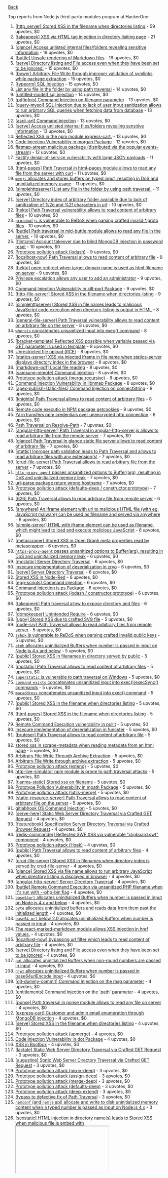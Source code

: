 [Back](../README.md)

Top reports from Node.js third-party modules program at HackerOne:

1. [[http_server] Stored XSS in the filename when directories listing](https://hackerone.com/reports/578138) - 59 upvotes, $0
2. [[takeapeek] XSS via HTML tag injection in directory lisiting page](https://hackerone.com/reports/490728) - 21 upvotes, $0
3. [[glance] Access unlisted internal files/folders revealing sensitive information](https://hackerone.com/reports/490379) - 19 upvotes, $0
4. [[buttle] Unsafe rendering of Markdown files](https://hackerone.com/reports/404126) - 16 upvotes, $0
5. [[serve] Directory listing and File access even when they have been set to be ignored.](https://hackerone.com/reports/308721) - 15 upvotes, $0
6. [[bower] Arbitrary File Write through improper validation of symlinks while package extraction](https://hackerone.com/reports/473811) - 15 upvotes, $0
7. [[typeorm] SQL Injection](https://hackerone.com/reports/506654) - 15 upvotes, $0
8. [List any file in the folder by using path traversal](https://hackerone.com/reports/403703) - 14 upvotes, $0
9. [[untitled-model] sql injection](https://hackerone.com/reports/507222) - 14 upvotes, $0
10. [[pdfinfojs] Command Injection on filename parameter](https://hackerone.com/reports/330957) - 13 upvotes, $0
11. [[query-mysql] SQL Injection due to lack of user input sanitization allows to run arbitrary SQL queries when fetching data from database](https://hackerone.com/reports/311244) - 13 upvotes, $0
12. [[ascii-art] Command injection](https://hackerone.com/reports/390631) - 13 upvotes, $0
13. [[serve] Access unlisted internal files/folders revealing sensitive information](https://hackerone.com/reports/486933) - 13 upvotes, $0
14. [Reflected XSS in the npm module express-cart.](https://hackerone.com/reports/395944) - 13 upvotes, $0
15. [Code Injection Vulnerability in morgan Package](https://hackerone.com/reports/390881) - 12 upvotes, $0
16. [flatmap-stream malicious package (distributed via the popular events-stream)](https://hackerone.com/reports/450006) - 12 upvotes, $0
17. [Fastify denial-of-service vulnerability with large JSON payloads](https://hackerone.com/reports/303632) - 11 upvotes, $0
18. [[html-pages] Path Traversal in html-pages module allows to read any file from the server with curl](https://hackerone.com/reports/306607) - 11 upvotes, $0
19. [`memjs` allocates and stores buffers on typed input, resulting in DoS and uninitialized memory usage](https://hackerone.com/reports/319809) - 11 upvotes, $0
20. [[simplehttpserver] List any file in the folder by using path traversal.](https://hackerone.com/reports/357109) - 11 upvotes, $0
21. [[serve] Directory index of arbitrary folder available due to lack of sanitization of %2e and %2f characters in url](https://hackerone.com/reports/307666) - 10 upvotes, $0
22. [[hekto] Path Traversal vulnerability allows to read content of arbitrary files](https://hackerone.com/reports/311218) - 10 upvotes, $0
23. [`protobufjs` is vulnerable to ReDoS when parsing crafted invalid *.proto files](https://hackerone.com/reports/319576) - 10 upvotes, $0
24. [[buttle] Path traversal in mid-buttle module allows to read any file in the server.](https://hackerone.com/reports/358112) - 10 upvotes, $0
25. [[flintcms] Account takeover due to blind MongoDB injection in password reset](https://hackerone.com/reports/386807) - 10 upvotes, $0
26. [Prototype pollution attack (lodash)](https://hackerone.com/reports/310443) - 9 upvotes, $0
27. [[localhost-now] Path Traversal allows to read content of arbitrary file](https://hackerone.com/reports/312889) - 9 upvotes, $0
28. [[hekto] open redirect when target domain name is used as html filename on server](https://hackerone.com/reports/320693) - 9 upvotes, $0
29. [Privilege escalation allows any user to add an administrator](https://hackerone.com/reports/343626) - 9 upvotes, $0
30. [Command Injection Vulnerability in kill-port Package](https://hackerone.com/reports/389561) - 9 upvotes, $0
31. [[http-file-server] Stored XSS in the filename when directories listing](https://hackerone.com/reports/570563) - 9 upvotes, $0
32. [[simplehttpserver] Stored XSS in file names leads to malicious JavaScript code execution when directory listing is output in HTML](https://hackerone.com/reports/309648) - 8 upvotes, $0
33. [[general-file-server] Path Traversal vulnerability allows to read content on arbitrary file on the server](https://hackerone.com/reports/310943) - 8 upvotes, $0
34. [`whereis` concatenates unsanitized input into exec() command](https://hackerone.com/reports/319476) - 8 upvotes, $0
35. [[bracket-template] Reflected XSS possible when variable passed via GET parameter is used in template](https://hackerone.com/reports/317125) - 8 upvotes, $0
36. [Unrestricted file upload (RCE)](https://hackerone.com/reports/343726) - 8 upvotes, $0
37. [[statics-server] XSS via injected iframe in file name when statics-server displays directory index in the browser](https://hackerone.com/reports/355458) - 8 upvotes, $0
38. [[markdown-pdf] Local file reading](https://hackerone.com/reports/360727) - 8 upvotes, $0
39. [[samsung-remote] Command injection](https://hackerone.com/reports/394294) - 8 upvotes, $0
40. [Prototype pollution attack (merge.recursive)](https://hackerone.com/reports/381194) - 8 upvotes, $0
41. [Command Injection Vulnerability in libnmap Package](https://hackerone.com/reports/390865) - 8 upvotes, $0
42. [[apex-publish-static-files] Command Injection on connectString](https://hackerone.com/reports/405694) - 8 upvotes, $0
43. [[knightjs] Path Traversal allows to read content of arbitrary files](https://hackerone.com/reports/403707) - 8 upvotes, $0
44. [Remote code executio in NPM package getcookies](https://hackerone.com/reports/346516) - 8 upvotes, $0
45. [Yarn transfers npm credentials over unencrypted http connection](https://hackerone.com/reports/640904) - 8 upvotes, $0
46. [Path Traversal on Resolve-Path](https://hackerone.com/reports/315760) - 7 upvotes, $0
47. [[angular-http-server] Path Traversal in angular-http-server.js allows to read arbitrary file from the remote server](https://hackerone.com/reports/309120) - 7 upvotes, $0
48. [[glance] Path Traversal in glance static file server allows to read content of arbitrary file](https://hackerone.com/reports/310106) - 7 upvotes, $0
49. [[stattic] Inproper path validation leads to Path Traversal and allows to read arbitrary files with any extension(s)](https://hackerone.com/reports/319003) - 7 upvotes, $0
50. [[crud-file-server] Path Traversal allows to read arbitrary file from the server](https://hackerone.com/reports/310690) - 7 upvotes, $0
51. [`http-proxy-agent` passes unsanitized options to Buffer(arg), resulting in DoS and uninitialized memory leak](https://hackerone.com/reports/321631) - 7 upvotes, $0
52. [url-parse package return wrong hostname](https://hackerone.com/reports/384029) - 7 upvotes, $0
53. [Prototype pollution attack (defaults-deep / constructor.prototype)](https://hackerone.com/reports/380878) - 7 upvotes, $0
54. [[626] Path Traversal allows to read arbitrary file from remote server](https://hackerone.com/reports/311216) - 6 upvotes, $0
55. [[anywhere] An iframe element with url to malicious HTML file (with eg. JavaScript malware) can be used as filename and served via anywhere](https://hackerone.com/reports/309394) - 6 upvotes, $0
56. [[simple-server] HTML with iframe element can be used as filename, which might lead to load and execute malicious JavaScript](https://hackerone.com/reports/309641) - 6 upvotes, $0
57. [[metascraper] Stored XSS in Open Graph meta properties read by metascrapper](https://hackerone.com/reports/309367) - 6 upvotes, $0
58. [`https-proxy-agent` passes unsanitized options to Buffer(arg), resulting in DoS and uninitialized memory leak](https://hackerone.com/reports/319532) - 6 upvotes, $0
59. [[mcstatic] Server Directory Traversal](https://hackerone.com/reports/330285) - 6 upvotes, $0
60. [Insecure implementation of deserialization in cryo](https://hackerone.com/reports/350418) - 6 upvotes, $0
61. [[serve] Server Directory Traversal](https://hackerone.com/reports/358645) - 6 upvotes, $0
62. [Stored XSS in Node-Red](https://hackerone.com/reports/349146) - 6 upvotes, $0
63. [[egg-scripts] Command injection](https://hackerone.com/reports/388936) - 6 upvotes, $0
64. [Command Injection is ps Package](https://hackerone.com/reports/390848) - 6 upvotes, $0
65. [Prototype pollution attack (lodash / constructor.prototype)](https://hackerone.com/reports/380873) - 6 upvotes, $0
66. [[takeapeek] Path traversal allow to expose directory and files](https://hackerone.com/reports/403736) - 6 upvotes, $0
67. [[domokeeper] Unintended Require](https://hackerone.com/reports/538938) - 6 upvotes, $0
68. [[uppy] Stored XSS due to crafted SVG file](https://hackerone.com/reports/311998) - 5 upvotes, $0
69. [[node-srv] Path Traversal allows to read arbitrary files from remote server](https://hackerone.com/reports/309124) - 5 upvotes, $0
70. [`sshpk` is vulnerable to ReDoS when parsing crafted invalid public keys](https://hackerone.com/reports/319593) - 5 upvotes, $0
71. [`atob` allocates uninitialized Buffers when number is passed in input on Node.js 4.x and below](https://hackerone.com/reports/321686) - 5 upvotes, $0
72. [[public] Stored XSS in filenames in directory served by public](https://hackerone.com/reports/316346) - 5 upvotes, $0
73. [[mcstatic] Path Traversal allows to read content of arbitrary files](https://hackerone.com/reports/312907) - 5 upvotes, $0
74. [`superstatic` is vulnerable to path traversal on Windows](https://hackerone.com/reports/319951) - 5 upvotes, $0
75. [`command-exists` concatenates unsanitized input into exec()/execSync() commands](https://hackerone.com/reports/324453) - 5 upvotes, $0
76. [`macaddress` concatenates unsanitized input into exec() command](https://hackerone.com/reports/319467) - 5 upvotes, $0
77. [[public] Stored XSS in the filename when directories listing](https://hackerone.com/reports/329950) - 5 upvotes, $0
78. [[html-pages] Stored XSS in the filename when directories listing](https://hackerone.com/reports/330356) - 5 upvotes, $0
79. [Remote Command Execution vulnerability in pullit](https://hackerone.com/reports/315773) - 5 upvotes, $0
80. [Insecure implementation of deserialization in funcster](https://hackerone.com/reports/350401) - 5 upvotes, $0
81. [[bruteser] Path Traversal allows to read content of arbitrary file](https://hackerone.com/reports/342066) - 5 upvotes, $0
82. [stored xss in scrape-metadata when reading metadata from an html page](https://hackerone.com/reports/369573) - 5 upvotes, $0
83. [Arbitrary File Write Through Archive Extraction](https://hackerone.com/reports/362118) - 5 upvotes, $0
84. [Arbitrary File Write through archive extraction](https://hackerone.com/reports/362119) - 5 upvotes, $0
85. [Prototype pollution attack (extend)](https://hackerone.com/reports/381185) - 5 upvotes, $0
86. [http-live-simulator npm module is prone to path traversal attacks](https://hackerone.com/reports/384939) - 5 upvotes, $0
87. [[tianma-static] Stored xss on filename](https://hackerone.com/reports/403692) - 5 upvotes, $0
88. [Prototype Pollution Vulnerability in mpath Package](https://hackerone.com/reports/390860) - 5 upvotes, $0
89. [Prototype pollution attack (lutils-merge)](https://hackerone.com/reports/439107) - 5 upvotes, $0
90. [[static-resource-server] Path Traversal allows to read content of arbitrary file on the server](https://hackerone.com/reports/432600) - 5 upvotes, $0
91. [gitlabhook OS Command Injection](https://hackerone.com/reports/685447) - 5 upvotes, $0
92. [[serve-here] Static Web Server Directory Traversal via Crafted GET Request](https://hackerone.com/reports/296254) - 4 upvotes, $0
93. [[featurebook] Specification Server Directory Traversal via Crafted Browser Request](https://hackerone.com/reports/296305) - 4 upvotes, $0
94. [[redis-commander] Reflected SWF XSS via vulnerable "clipboard.swf" component](https://hackerone.com/reports/296377) - 4 upvotes, $0
95. [Prototype pollution attack (Hoek)](https://hackerone.com/reports/310439) - 4 upvotes, $0
96. [[public] Path Traversal allows to read content of arbitrary files](https://hackerone.com/reports/312918) - 4 upvotes, $0
97. [[crud-file-server] Stored XSS in filenames when directory index is served by crud-file-server](https://hackerone.com/reports/311101) - 4 upvotes, $0
98. [[glance] Stored XSS via file name allows to run arbitrary JavaScript when directory listing is displayed in browser](https://hackerone.com/reports/310133) - 4 upvotes, $0
99. [[angular-http-server] Server Directory Traversal](https://hackerone.com/reports/330349) - 4 upvotes, $0
100. [[buttle] Remote Command Execution via unsanitized PHP filename when it's run with --php-bin flag](https://hackerone.com/reports/331032) - 4 upvotes, $0
101. [`base64url` allocates uninitialized Buffers when number is passed in input on Node.js 4.x and below](https://hackerone.com/reports/321687) - 4 upvotes, $0
102. [`byte` allocates uninitialized buffers and reads data from them past the initialized length](https://hackerone.com/reports/330351) - 4 upvotes, $0
103. [`base64-url` below 2.0 allocates uninitialized Buffers when number is passed in input](https://hackerone.com/reports/321692) - 4 upvotes, $0
104. [The react-marked-markdown module allows XSS injection in href values.](https://hackerone.com/reports/344069) - 4 upvotes, $0
105. [[localhost-now] bypassing url filter which leads to read content of arbitrary file](https://hackerone.com/reports/334837) - 4 upvotes, $0
106. [[serve] Directory listing and File access even when they have been set to be ignored](https://hackerone.com/reports/330650) - 4 upvotes, $0
107. [`put` allocates uninitialized Buffers when non-round numbers are passed in input](https://hackerone.com/reports/321702) - 4 upvotes, $0
108. [`njwt` allocates uninitialized Buffers when number is passed in base64urlEncode input](https://hackerone.com/reports/321704) - 4 upvotes, $0
109. [[git-dummy-commit] Command injection on the msg parameter](https://hackerone.com/reports/341710) - 4 upvotes, $0
110. [[entitlements] Command injection on the 'path' parameter](https://hackerone.com/reports/341869) - 4 upvotes, $0
111. [[ponse] Path traversal in ponse module allows to read any file on server](https://hackerone.com/reports/383112) - 4 upvotes, $0
112. [[express-cart] Customer and admin email enumeration through MongoDB injection](https://hackerone.com/reports/397445) - 4 upvotes, $0
113. [[serve] Stored XSS in the filename when directories listing](https://hackerone.com/reports/358641) - 4 upvotes, $0
114. [Prototype pollution attack (upmerge)](https://hackerone.com/reports/439120) - 4 upvotes, $0
115. [Code Injection Vulnerability in dot Package](https://hackerone.com/reports/390929) - 4 upvotes, $0
116. [XSS in Bootbox](https://hackerone.com/reports/508446) - 4 upvotes, $0
117. [[lactate] Static Web Server Directory Traversal via Crafted GET Request](https://hackerone.com/reports/296645) - 3 upvotes, $0
118. [[augustine] Static Web Server Directory Traversal via Crafted GET Request](https://hackerone.com/reports/296282) - 3 upvotes, $0
119. [Prototype pollution attack (mixin-deep)](https://hackerone.com/reports/311236) - 3 upvotes, $0
120. [Prototype pollution attack (assign-deep)](https://hackerone.com/reports/310707) - 3 upvotes, $0
121. [Prototype pollution attack (merge-deep)](https://hackerone.com/reports/310708) - 3 upvotes, $0
122. [Prototype pollution attack (defaults-deep)](https://hackerone.com/reports/310514) - 3 upvotes, $0
123. [Prototype pollution attack (deep-extend)](https://hackerone.com/reports/311333) - 3 upvotes, $0
124. [Bypass to defective fix of Path Traversal](https://hackerone.com/reports/329837) - 3 upvotes, $0
125. [`npmconf` (and `npm` js api) allocate and write to disk uninitialized memory content when a typed number is passed as input on Node.js 4.x](https://hackerone.com/reports/320269) - 3 upvotes, $0
126. [[sexstatic] HTML injection in directory name(s) leads to Stored XSS when malicious file is embed with <iframe> element used in directory name](https://hackerone.com/reports/328210) - 3 upvotes, $0
127. [`utile` allocates uninitialized Buffers when number is passed in input](https://hackerone.com/reports/321701) - 3 upvotes, $0
128. [[file-static-server] Path Traversal allows to read content of arbitrary file on the server](https://hackerone.com/reports/310671) - 3 upvotes, $0
129. [Privilage escalation with malicious .npmrc](https://hackerone.com/reports/358359) - 3 upvotes, $0
130. [[m-server] HTML Injection in filenames displayed as directory listing in the browser allows to embed iframe with malicious JavaScript code](https://hackerone.com/reports/319794) - 3 upvotes, $0
131. [[exceljs] Possible XSS via cell value when worksheet is displayed in browser](https://hackerone.com/reports/356809) - 3 upvotes, $0
132. [[serve] XSS via HTML tag injection in directory lisiting page](https://hackerone.com/reports/398285) - 3 upvotes, $0
133. [Prototype pollution attack in just-extend](https://hackerone.com/reports/430291) - 3 upvotes, $0
134. [Prototype pollution attack in node.extend](https://hackerone.com/reports/430831) - 3 upvotes, $0
135. [[harp] File access even when they have been set to be ignored.](https://hackerone.com/reports/453820) - 3 upvotes, $0
136. [[harp] Path traversal using symlink](https://hackerone.com/reports/530289) - 3 upvotes, $0
137. [[min-http-server] Stored XSS in the filename when directories listing](https://hackerone.com/reports/570568) - 3 upvotes, $0
138. [[larvitbase-api] Unintended Require](https://hackerone.com/reports/566056) - 3 upvotes, $0
139. [[larvitbase-www] Unintended Require](https://hackerone.com/reports/579560) - 3 upvotes, $0
140. [Prototype pollution attack (deap)](https://hackerone.com/reports/310446) - 2 upvotes, $0
141. [[cloudcmd] Stored XSS in the filename when directories listing](https://hackerone.com/reports/341044) - 2 upvotes, $0
142. [`concat-with-sourcemaps` allocates uninitialized Buffers when number is passed as a separator](https://hackerone.com/reports/320166) - 2 upvotes, $0
143. [`foreman` is vulnerable to ReDoS in path](https://hackerone.com/reports/320586) - 2 upvotes, $0
144. [`stringstream` allocates uninitialized Buffers when number is passed in input stream on Node.js 4.x and below](https://hackerone.com/reports/321670) - 2 upvotes, $0
145. [`sql` does not properly escape parameters when building SQL queries, resulting in potential SQLi](https://hackerone.com/reports/319465) - 2 upvotes, $0
146. [Command injection in 'pdf-image'](https://hackerone.com/reports/340208) - 2 upvotes, $0
147. [[serve] Directory listing and File access even when they have been set to be ignored (using dot-slash)](https://hackerone.com/reports/330724) - 2 upvotes, $0
148. [[buttle] HTML Injection in filename leads to XSS when directory listing is displayed in the browser](https://hackerone.com/reports/331110) - 2 upvotes, $0
149. [[m-server] Path Traversal allows to display content of arbitrary file(s) from the server](https://hackerone.com/reports/319795) - 2 upvotes, $0
150. [Prototype pollution attack (mergify)](https://hackerone.com/reports/439098) - 2 upvotes, $0
151. [Prototype pollution attack through jQuery $.extend](https://hackerone.com/reports/454365) - 2 upvotes, $0
152. [Regular Expression Denial of Service (ReDoS)](https://hackerone.com/reports/317548) - 2 upvotes, $0
153. [[harp] Unsafe rendering of Markdown files](https://hackerone.com/reports/453795) - 2 upvotes, $0
154. [A specifically malformed MQTT Subscribe packet crashes MQTT Brokers using the mqtt-packet module for decoding](https://hackerone.com/reports/541354) - 2 upvotes, $0
155. [environment variable leakage in error reporting](https://hackerone.com/reports/526258) - 2 upvotes, $0
156. [[https-proxy-agent] Socket returned without TLS upgrade on non-200 CONNECT response, allowing request data to be sent over unencrypted connection](https://hackerone.com/reports/541502) - 2 upvotes, $0
157. [Prototype pollution attack (merge-recursive)](https://hackerone.com/reports/311337) - 1 upvotes, $0
158. [Prototype pollution attack (merge-options)](https://hackerone.com/reports/311336) - 1 upvotes, $0
159. [Prototype pollution attack (merge-objects)](https://hackerone.com/reports/310706) - 1 upvotes, $0
160. [`fs-path` concatenates unsanitized input into exec()/execSync() commands](https://hackerone.com/reports/324491) - 1 upvotes, $0
161. [XSS in express-useragent through HTTP User-Agent](https://hackerone.com/reports/362702) - 1 upvotes, $0
162. [Command Injection Vulnerability in win-fork/win-spawn Packages](https://hackerone.com/reports/390871) - 1 upvotes, $0
163. [Prototype Pollution Vulnerability in cached-path-relative Package](https://hackerone.com/reports/390847) - 1 upvotes, $0
164. [[http-live-simulator] Path traversal vulnerability](https://hackerone.com/reports/411405) - 1 upvotes, $0
165. [[statics-server] Path Traversal due to lack of provided path sanitization](https://hackerone.com/reports/355456) - 1 upvotes, $0
166. [[servey] Path Traversal allows to retrieve content of any file with extension from remote server](https://hackerone.com/reports/355501) - 1 upvotes, $0
167. [Prototype pollution attack (smart-extend)](https://hackerone.com/reports/438274) - 1 upvotes, $0
168. [`useragent` is vulnerable to ReDoS in user-agent string](https://hackerone.com/reports/320159) - 1 upvotes, $0
169. [typeorm does not properly escape parameters when building SQL queries, resulting in potential SQLi](https://hackerone.com/reports/319458) - 1 upvotes, $0
170. [[public] Path traversal using symlink](https://hackerone.com/reports/593911) - 1 upvotes, $0
171. [npm packages that overlap with core node packages](https://hackerone.com/reports/333459) - 0 upvotes, $0
172. [Arbitrary file overwrites in `node-tar`](https://hackerone.com/reports/344595) - 0 upvotes, $0


[Back](../README.md)